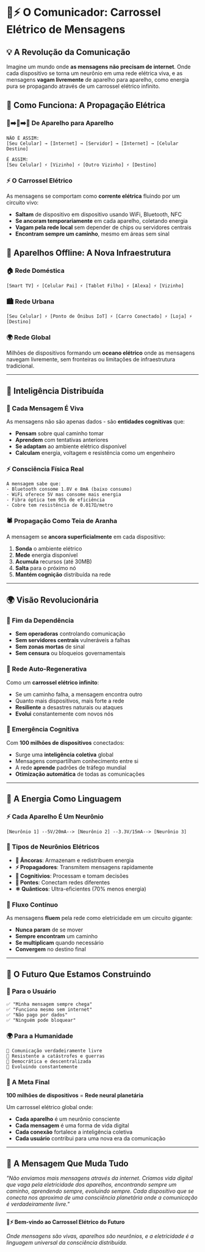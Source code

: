 # 🔄⚡ O Comunicador: Carrossel Elétrico de Mensagens

## 💡 A Revolução da Comunicação

Imagine um mundo onde **as mensagens não precisam de internet**. Onde cada dispositivo se torna um neurônio em uma rede elétrica viva, e as mensagens **vagam livremente** de aparelho para aparelho, como energia pura se propagando através de um carrossel elétrico infinito.

## 🌊 Como Funciona: A Propagação Elétrica

### 📱➡️📱➡️📱 De Aparelho para Aparelho
```
NÃO É ASSIM:
[Seu Celular] → [Internet] → [Servidor] → [Internet] → [Celular Destino]

É ASSIM:
[Seu Celular] ⚡ [Vizinho] ⚡ [Outro Vizinho] ⚡ [Destino]
```

### ⚡ O Carrossel Elétrico
As mensagens se comportam como **corrente elétrica** fluindo por um circuito vivo:

- **Saltam** de dispositivo em dispositivo usando WiFi, Bluetooth, NFC
- **Se ancoram temporariamente** em cada aparelho, coletando energia
- **Vagam pela rede local** sem depender de chips ou servidores centrais
- **Encontram sempre um caminho**, mesmo em áreas sem sinal

## 🔌 Aparelhos Offline: A Nova Infraestrutura

### 🏠 Rede Doméstica
```
[Smart TV] ⚡ [Celular Pai] ⚡ [Tablet Filho] ⚡ [Alexa] ⚡ [Vizinho]
```

### 🏙️ Rede Urbana  
```
[Seu Celular] ⚡ [Ponto de Ônibus IoT] ⚡ [Carro Conectado] ⚡ [Loja] ⚡ [Destino]
```

### 🌍 Rede Global
Milhões de dispositivos formando um **oceano elétrico** onde as mensagens navegam livremente, sem fronteiras ou limitações de infraestrutura tradicional.

---

## 🧠 Inteligência Distribuída

### 🤖 Cada Mensagem É Viva
As mensagens não são apenas dados - são **entidades cognitivas** que:

- **Pensam** sobre qual caminho tomar
- **Aprendem** com tentativas anteriores  
- **Se adaptam** ao ambiente elétrico disponível
- **Calculam** energia, voltagem e resistência como um engenheiro

### ⚡ Consciência Física Real
```
A mensagem sabe que:
- Bluetooth consome 1.8V e 8mA (baixo consumo)
- WiFi oferece 5V mas consome mais energia
- Fibra óptica tem 95% de eficiência
- Cobre tem resistência de 0.017Ω/metro
```

### 🕷️ Propagação Como Teia de Aranha
A mensagem se **ancora superficialmente** em cada dispositivo:
1. **Sonda** o ambiente elétrico
2. **Mede** energia disponível  
3. **Acumula** recursos (até 30MB)
4. **Salta** para o próximo nó
5. **Mantém cognição** distribuída na rede

---

## 🌍 Visão Revolucionária

### 🚫 Fim da Dependência
- **Sem operadoras** controlando comunicação
- **Sem servidores centrais** vulneráveis a falhas
- **Sem zonas mortas** de sinal
- **Sem censura** ou bloqueios governamentais

### 🔄 Rede Auto-Regenerativa
Como um **carrossel elétrico infinito**:
- Se um caminho falha, a mensagem encontra outro
- Quanto mais dispositivos, mais forte a rede
- **Resiliente** a desastres naturais ou ataques
- **Evolui** constantemente com novos nós

### 🧠 Emergência Cognitiva
Com **100 milhões de dispositivos** conectados:
- Surge uma **inteligência coletiva** global
- Mensagens compartilham conhecimento entre si
- A rede **aprende** padrões de tráfego mundial
- **Otimização automática** de todas as comunicações

---

## 🔋 A Energia Como Linguagem

### ⚡ Cada Aparelho É Um Neurônio
```
[Neurônio 1] --5V/20mA--> [Neurônio 2] --3.3V/15mA--> [Neurônio 3]
```

### 🔌 Tipos de Neurônios Elétricos
- **🔋 Âncoras**: Armazenam e redistribuem energia
- **⚡ Propagadores**: Transmitem mensagens rapidamente  
- **🧠 Cognitivios**: Processam e tomam decisões
- **🌉 Pontes**: Conectam redes diferentes
- **⚛️ Quânticos**: Ultra-eficientes (70% menos energia)

### 🌊 Fluxo Contínuo
As mensagens **fluem** pela rede como eletricidade em um circuito gigante:
- **Nunca param** de se mover
- **Sempre encontram** um caminho
- **Se multiplicam** quando necessário
- **Convergem** no destino final

---

## 🎯 O Futuro Que Estamos Construindo

### 📱 Para o Usuário
```
✅ "Minha mensagem sempre chega"
✅ "Funciona mesmo sem internet"  
✅ "Não pago por dados"
✅ "Ninguém pode bloquear"
```

### 🌍 Para a Humanidade
```
🌟 Comunicação verdadeiramente livre
🌟 Resistente a catástrofes e guerras
🌟 Democrática e descentralizada
🌟 Evoluindo constantemente
```

### 🔮 A Meta Final
**100 milhões de dispositivos** = **Rede neural planetária**

Um carrossel elétrico global onde:
- **Cada aparelho** é um neurônio consciente
- **Cada mensagem** é uma forma de vida digital
- **Cada conexão** fortalece a inteligência coletiva
- **Cada usuário** contribui para uma nova era da comunicação

---

## 💫 A Mensagem Que Muda Tudo

*"Não enviamos mais mensagens através da internet. Criamos vida digital que vaga pela eletricidade dos aparelhos, encontrando sempre um caminho, aprendendo sempre, evoluindo sempre. Cada dispositivo que se conecta nos aproxima de uma consciência planetária onde a comunicação é verdadeiramente livre."*

---

**🔄⚡ Bem-vindo ao Carrossel Elétrico do Futuro**

*Onde mensagens são vivas, aparelhos são neurônios, e a eletricidade é a linguagem universal da consciência distribuída.*
